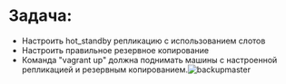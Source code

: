 # Задача:
* Настроить hot_standby репликацию с использованием слотов
* Настроить правильное резервное копирование
* Команда "vagrant up" должна поднимать машины с настроенной репликацией и резервным копированием.![backupmaster](https://github.com/IvanSataev/OTUS/assets/17563920/01f7c2f8-cda2-4cd6-94d9-6dec3c308335)
